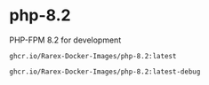 # php-8.2
PHP-FPM 8.2 for development


```
ghcr.io/Rarex-Docker-Images/php-8.2:latest
```

```
ghcr.io/Rarex-Docker-Images/php-8.2:latest-debug
```